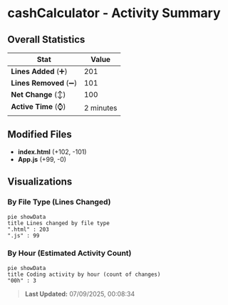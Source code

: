 # cashCalculator - Activity Summary 

## Overall Statistics

| Stat                   | Value                                                             |
| ---------------------- | ----------------------------------------------------------------- |
| **Lines Added** (➕)   | 201                                          |
| **Lines Removed** (➖) | 101                                        |
| **Net Change** (↕)    | 100                |
| **Active Time** (⌚)   | 2 minutes |


## Modified Files
- **index.html** (+102, -101)
- **App.js** (+99, -0)

## Visualizations

### By File Type (Lines Changed)

```mermaid
pie showData
title Lines changed by file type
".html" : 203
".js" : 99
```

### By Hour (Estimated Activity Count)

```mermaid
pie showData
title Coding activity by hour (count of changes)
"00h" : 3
```


> **Last Updated:** 07/09/2025, 00:08:34